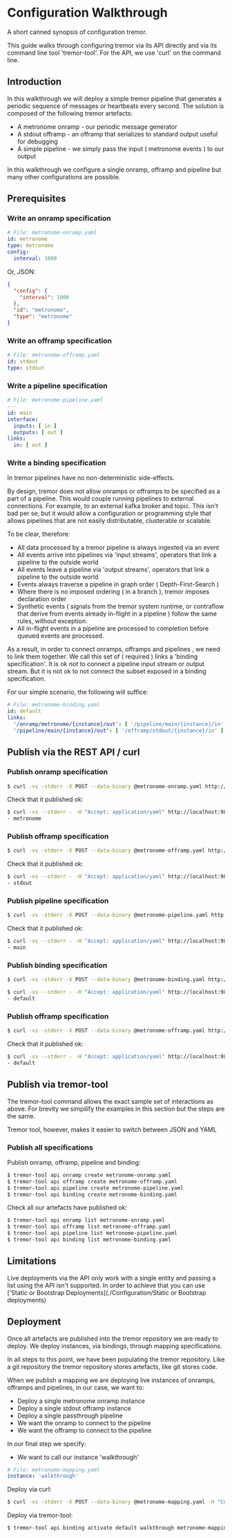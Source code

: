 # Configuration Walkthrough

A short canned synopsis of configuration tremor.

This guide walks through configuring tremor via its API directly and via
its command line tool 'tremor-tool'. For the API, we use 'curl' on the command
line.

## Introduction

In this walkthrough we will deploy a simple tremor pipeline that generates a periodic
sequence of messages or heartbeats every second. The solution is composed of the following
tremor artefacts:

* A metronome onramp - our periodic message generator
* A stdout offramp - an offramp that serializes to standard output useful for debugging
* A simple pipeline - we simply pass the input ( metronome events ) to our output

In this walkthrough we configure a single onramp, offramp and pipeline but many other
configurations are possible.

## Prerequisites

### Write an onramp specification

```yaml
# File: metronome-onramp.yaml
id: metronome
type: metronome
config:
  interval: 1000
```

Or, JSON:

```json
{
  "config": {
    "interval": 1000
  },
  "id": "metronome",
  "type": "metronome"
}
```

### Write an offramp specification
```yaml
# File: metronome-offramp.yaml
id: stdout
type: stdout
```

### Write a pipeline specification

```yaml
# File: metronome-pipeline.yaml
---
id: main
interface:
  inputs: [ in ]
  outputs: [ out ]
links:
  in: [ out ]
```

### Write a binding specification

In tremor pipelines have no non-deterministic side-effects.

By design, tremor does not allow onramps or offramps to be specified as a part
of a pipeline. This would couple running pipelines to external connections. For
example, to an external kafka broker and topic. This isn't bad per se, but it
would allow a configuration or programming style that allows pipelines that are
not easily distributable, clusterable or scalable.

To be clear, therefore:
* All data processed by a tremor pipeline is always ingested via an event
* All events arrive into pipelines via 'input streams', operators that link a pipeline to the outside world
* All events leave a pipeline via 'output streams', operators that link a pipeline to the outside world
* Events always traverse a pipeline in graph order ( Depth-First-Search )
* Where there is no imposed ordering ( in a branch ), tremor imposes declaration order
* Synthetic events ( signals from the tremor system runtime, or contraflow that derive from events already in-flight in a pipeline ) follow the same rules, without exception.
* All in-flight events in a pipeline are processed to completion before queued events are processed.

As a result, in order to connect onramps, offramps and pipelines , we need to link them together.
We call this set of ( required ) links a 'binding specification'. It is ok *not* to connect a
pipeline input stream or output stream. But it is not ok to not connect the subset exposed in a
binding specification.

For our simple scenario, the following will suffice:

```yaml
# File: metronome-binding.yaml
id: default
links:
  '/onramp/metronome/{instance}/out': [ '/pipeline/main/{instance}/in' ]
  '/pipeline/main/{instance}/out': [ '/offramp/stdout/{instance}/in' ]
```

## Publish via the REST API / curl

### Publish onramp specification
```bash
$ curl -vs -stderr -X POST --data-binary @metronome-onramp.yaml http://localhost:9898/onramp
```

Check that it published ok:

```bash
$ curl -vs --stderr - -H "Accept: application/yaml" http://localhost:9898/onramp
- metronome
```

### Publish offramp specification
```bash
$ curl -vs -stderr -X POST --data-binary @metronome-offramp.yaml http://localhost:9898/offramp
```

Check that it published ok:

```bash
$ curl -vs --stderr - -H "Accept: application/yaml" http://localhost:9898/offramp
- stdout
```

### Publish pipeline specification

```bash
$ curl -vs -stderr -X POST --data-binary @metronome-pipeline.yaml http://localhost:9898/pipeline
```

Check that it published ok:

```bash
$ curl -vs --stderr - -H "Accept: application/yaml" http://localhost:9898/pipeline
- main
```

### Publish binding specification

```bash
$ curl -vs -stderr -X POST --data-binary @metronome-binding.yaml http://localhost:9898/binding
```

```bash
$ curl -vs --stderr - -H "Accept: application/yaml" http://localhost:9898/binding
- default
```

### Publish offramp specification

```bash
$ curl -vs -stderr -X POST --data-binary @metronome-offramp.yaml http://localhost:9898/offramp
```

Check that it published ok:

```bash
$ curl -vs --stderr - -H "Accept: application/yaml" http://localhost:9898/offramp
- default
```

## Publish via tremor-tool

The tremor-tool command allows the exact sample set of interactions as
above. For brevity we simpilify the examples in this section but the
steps are the same.

Tremor tool, however, makes it easier to switch between JSON and YAML

### Publish all specifications

Publish onramp, offramp, pipeline and binding:

```bash
$ tremor-tool api onramp create metronome-onramp.yaml
$ tremor-tool api offramp create metronome-offramp.yaml
$ tremor-tool api pipeline create metronome-pipeline.yaml
$ tremor-tool api binding create metronome-binding.yaml
```

Check all our artefacts have published ok:

```bash
$ tremor-tool api onramp list metronome-onramp.yaml
$ tremor-tool api offramp list metronome-offramp.yaml
$ tremor-tool api pipeline list metronome-pipeline.yaml
$ tremor-tool api binding list metronome-binding.yaml
```

## Limitations

Live deployments via the API only work with a single entity and passing a list using the API isn't supported. In order to achieve that you can use ['Static or Bootstrap Deployments](./Configuration/Static or Bootstrap deployments) 



## Deployment

Once all artefacts are published into the tremor repository we are ready to
deploy. We deploy instances, via bindings, through mapping specifications.

In all steps to this point, we have been populating the tremor repository. Like
a git repository the tremor repository stores artefacts, like git stores code.

When we publish a mapping we are deploying live instances of onramps, offramps
and pipelines, in our case, we want to:

* Deploy a single metronome onramp instance
* Deploy a single stdout offramp instance
* Deploy a single passthrough pipeline
* We want the onramp to connect to the pipeline
* We want the offramp to connect to the pipeline

In our final step we specify:
* We want to call our instance 'walkthrough'

```yaml
# File: metronome-mapping.yaml
instance: 'walkthrough'
```

Deploy via curl:

```bash
$ curl -vs -stderr -X POST --data-binary @metronome-mapping.yaml -H "Content-type: application/yaml" http://localhost:9898/binding/default/walkthrough
```

Deploy via tremor-tool:

```bash
$ tremor-tool api binding activate default walkthrough metronome-mapping.yaml
```